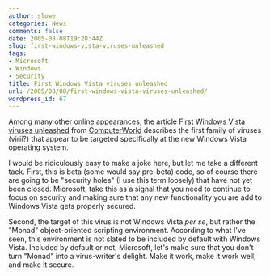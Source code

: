 ```yaml
---
author: slowe
categories: News
comments: false
date: 2005-08-08T19:28:44Z
slug: first-windows-vista-viruses-unleashed
tags:
- Microsoft
- Windows
- Security
title: First Windows Vista viruses unleashed
url: /2005/08/08/first-windows-vista-viruses-unleashed/
wordpress_id: 67
---
```


Among many other online appearances, the article [First Windows Vista viruses unleashed](http://www.computerworld.com/securitytopics/security/story/0,10801,103682,00.html) from [ComputerWorld](http://www.computerworld.com) describes the first family of viruses (virii?) that appear to be targeted specifically at the new Windows Vista operating system.

I would be ridiculously easy to make a joke here, but let me take a different tack. First, this is beta (some would say pre-beta) code, so of course there are going to be "security holes" (I use this term loosely) that have not yet been closed. Microsoft, take this as a signal that you need to continue to focus on security and making sure that any new functionality you are add to Windows Vista gets properly secured.

Second, the target of this virus is not Windows Vista _per se_, but rather the "Monad" object-oriented scripting environment. According to what I've seen, this environment is not slated to be included by default with Windows Vista. Included by default or not, Microsoft, let's make sure that you don't turn "Monad" into a virus-writer's delight. Make it work, make it work well, and make it secure.
